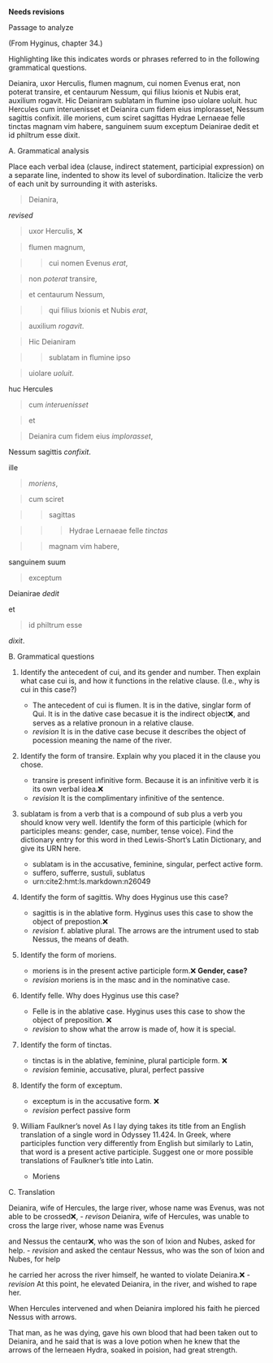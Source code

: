 **Needs revisions**

Passage to analyze

(From Hyginus, chapter 34.)

Highlighting like this indicates words or phrases referred to in the following grammatical questions.

Deianira, uxor Herculis, flumen magnum, cui nomen Evenus erat, non poterat transire, et centaurum Nessum, qui filius Ixionis et Nubis erat, auxilium rogavit. Hic Deianiram sublatam in flumine ipso uiolare uoluit. huc Hercules cum interuenisset et Deianira cum fidem eius implorasset, Nessum sagittis confixit.
ille moriens, cum sciret sagittas Hydrae Lernaeae felle tinctas magnam vim habere, sanguinem suum exceptum Deianirae dedit et id philtrum esse dixit.

A. Grammatical analysis

Place each verbal idea (clause, indirect statement, participial expression) on a separate line, indented to show its level of subordination. Italicize the verb of each unit by surrounding it with asterisks.

> Deianira,

*revised*
> uxor Herculis,  ❌

> flumen magnum,  

>> cui nomen Evenus *erat*,

> non *poterat* transire, 

> et centaurum Nessum, 

>> qui filius Ixionis et Nubis *erat*, 

> auxilium *rogavit*.

> Hic Deianiram 

>> sublatam in flumine ipso 

> uiolare *uoluit*.

huc Hercules 

> cum *interuenisset* 

> et

> Deianira cum fidem eius *implorasset*,

Nessum sagittis *confixit*.

ille 

> *moriens*, 

> cum sciret 

>> sagittas 

>>> Hydrae Lernaeae felle *tinctas* 

>> magnam vim habere,

sanguinem suum 

> exceptum 

Deianirae *dedit* 

et

> id philtrum esse

*dixit*.


B. Grammatical questions

1. Identify the antecedent of cui, and its gender and number. Then explain what case cui is, and how it functions in the relative clause. (I.e., why is cui in this case?)
    - The antecedent of cui is flumen. It is in the dative, singlar form of Qui. It is in the dative case becasue it is the indirect object❌, and serves as a relative pronoun in a relative clause. 
    - *revision* It is in the dative case becuse it describes the object of pocession meaning the name of the river. 

1. Identify the form of transire. Explain why you placed it in the clause you chose.
    - transire is present infinitive form. Because it is an infinitive verb it is its own verbal idea.❌
    - *revision* It is the complimentary infinitive of the sentence. 
    
1. sublatam is from a verb that is a compound of sub plus a verb you should know very well. Identify the form of this participle (which for participles means: gender, case, number, tense voice). Find the dictionary entry for this word in thed Lewis-Short’s Latin Dictionary, and give its URN here.
    - sublatam is in the accusative, feminine, singular, perfect active form. 
    - suffero, sufferre, sustuli, sublatus
    - urn:cite2:hmt:ls.markdown:n26049

1. Identify the form of sagittis. Why does Hyginus use this case?
    - sagittis is in the ablative form. Hyginus uses this case to show the object of prepostion.❌ 
    - *revision* f. ablative plural. The arrows are the intrument used to stab Nessus, the means of death. 

1. Identify the form of moriens.
    - moriens is in the present active participle form.❌ **Gender, case?**
    -  *revision* moriens is in the masc and in the nominative case. 
     
1. Identify felle. Why does Hyginus use this case?
    - Felle is in the ablative case. Hyginus uses this case to show the object of preposition. ❌ 
    - *revision* to show what the arrow is made of, how it is special. 

1. Identify the form of tinctas.
    - tinctas is in the ablative, feminine, plural participle form. ❌
    - *revision*  feminie, accusative, plural, perfect passive

1. Identify the form of exceptum.
    - exceptum is in the accusative form. ❌
    - *revision* perfect passive form
    
1. William Faulkner’s novel As I lay dying takes its title from an English translation of a single word in Odyssey 11.424. In Greek, where participles function very differently from English but similarly to Latin, that word is a present active participle. Suggest one or more possible translations of Faulkner’s title into Latin.
    - Moriens 
    
C. Translation 

Deianira, wife of Hercules, the large river, whose name was Evenus, was not able to be crossed❌,
    - *revison* Deianira, wife of Hercules, was unable to cross the large river, whose name was Evenus

and Nessus the centaur❌, who was the son of Ixion and Nubes, asked for help.
    - *revision*  and asked the centaur Nessus, who was the son of Ixion and Nubes, for help 

he carried her across the river himself, he wanted to violate Deianira.❌
    - *revision* At this point, he elevated Deianira, in the river, and wished to rape her. 

When Hercules intervened and when Deianira implored his faith he pierced Nessus with arrows.

That man, as he was dying, gave his own blood that had been taken out to Deianira, and he said that is was a love potion when he knew that the arrows of the lerneaen Hydra, soaked in poision, had great strength. 
